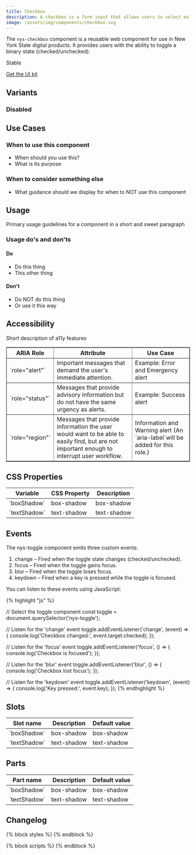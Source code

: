 ```yaml
---
title: Checkbox
description: A checkbox is a form input that allows users to select multiple options independently from a list.
image: /assets/img/components/checkbox.svg
---
```






<p>The <code class="language-js">nys-checkbox</code> component is a reusable web component for use in New York State digital products. It provides users with the ability to toggle a binary state (checked/unchecked).</p>
<p>Stable</p>
<p><a href="#">Get the UI kit</a></p>
<div class="component-demo">
    <nys-checkbox
    label="Join our Monthly Newsletter"
    description="Receive the latest news and updates in your inbox."
    name="subscribe"
    value="monthly-news"
    ></nys-checkbox>
</div>

<h2>Variants</h2>
<h3>Disabled</h3>
<div class="component-demo">
    <nys-checkbox
    disabled
    label="Register for Early Voting"
    description="This option is currently unavailable."
    name="earlyVoting"
    value="early-voting"
    ></nys-checkbox>
</div>


<h2>Use Cases</h2>
<h3>When to use this component</h3>
<ul>
    <li>When should you use this?</li>
    <li>What is its purpose</li>
</ul>
<h3>When to consider something else</h3>
<ul>
    <li>What guidance should we display for when to NOT use this component</li>
</ul>
<h2>Usage</h2>
<p>Primary usage guidelines for a component in a short and sweet paragraph</p>
<h3>Usage do's and don'ts</h3>
<div class="usagedos do">
<h4>Do</h4>
<ul>
    <li>Do this thing</li>
    <li>This other thing</li>
</ul>
</div>

<div class="usagedos dont">
<h4>Don't</h4>
<ul>
    <li>Do NOT do this thing</li> 
    <li>Or use it this way</li>
</ul>
</div>

<h2>Accessibility</h2>
<p>Short description of a11y features</p>
<table border="1">
  <thead>
    <tr>
      <th><strong>ARIA Role</strong></th>
      <th><strong>Attribute</strong></th>
      <th><strong>Use Case</strong></th>
    </tr>
  </thead>
  <tbody>
    <tr>
      <td>`role="alert"`</td>
      <td>Important messages that demand the user's immediate attention.</td>
      <td>Example: Error and Emergency alert</td>
    </tr>
    <tr>
      <td>`role="status"`</td>
      <td>Messages that provide advisory information but do not have the same urgency as alerts.</td>
      <td>Example: Success alert</td>
    </tr>
    <tr>
      <td>`role="region"`</td>
      <td>Messages that provide information the user would want to be able to easily find, but are not important enough to interrupt user workflow.</td>
      <td>Information and Warning alert (An `aria-label`will be added for this role.)</td>
    </tr>
  </tbody>
</table>

<h2>CSS Properties</h2>
<table>
    <thead>
    <tr>
        <th>Variable</th>
        <th>CSS Property</th>
        <th>Description</th>
    </tr>
    </thead>
    <tbody>
    <tr>
        <td>`boxShadow`</td>
        <td>box-shadow</td>
        <td>box-shadow</td>
    </tr>
    <tr>
        <td>`textShadow`</td>
        <td>text-shadow</td>
        <td>text-shadow</td>
    </tr>
    </tbody>
</table>
<h2>Events</h2>
<p>The nys-toggle component emits three custom events:</p>
<ol>
<li>change – Fired when the toggle state changes (checked/unchecked).
<li>focus – Fired when the toggle gains focus.</li>
<li>blur – Fired when the toggle loses focus.</li>
<li>keydown – Fired when a key is pressed while the toggle is focused.</li>
</ol>
<p>You can listen to these events using JavaScript:</p>
 
{% highlight "js" %}

  // Select the toggle component
  const toggle = document.querySelector('nys-toggle');

  // Listen for the 'change' event
  toggle.addEventListener('change', (event) => {
    console.log('Checkbox changed:', event.target.checked);
  });

  // Listen for the 'focus' event
  toggle.addEventListener('focus', () => {
    console.log('Checkbox is focused');
  });

  // Listen for the 'blur' event
  toggle.addEventListener('blur', () => {
    console.log('Checkbox lost focus');
  });

  // Listen for the 'keydown' event
  toggle.addEventListener('keydown', (event) => {
    console.log('Key pressed:', event.key);
  });
{% endhighlight %}

<h2>Slots</h2>
<table>
    <thead>
    <tr>
        <th>Slot name</th>
        <th>Description</th>
        <th>Default value</th>
    </tr>
    </thead>
    <tbody>
    <tr>
        <td>`boxShadow`</td>
        <td>box-shadow</td>
        <td>box-shadow</td>
    </tr>
    <tr>
        <td>`textShadow`</td>
        <td>text-shadow</td>
        <td>text-shadow</td>
    </tr>
    </tbody>
</table>

<h2>Parts</h2>
<table>
    <thead>
    <tr>
        <th>Part name</th>
        <th>Description</th>
        <th>Default value</th>
    </tr>
    </thead>
    <tbody>
    <tr>
        <td>`boxShadow`</td>
        <td>box-shadow</td>
        <td>box-shadow</td>
    </tr>
    <tr>
        <td>`textShadow`</td>
        <td>text-shadow</td>
        <td>text-shadow</td>
    </tr>
    </tbody>
</table>

<h2>Changelog</h2>


{% block styles %}
{% endblock %}

{% block scripts %}
{% endblock %}